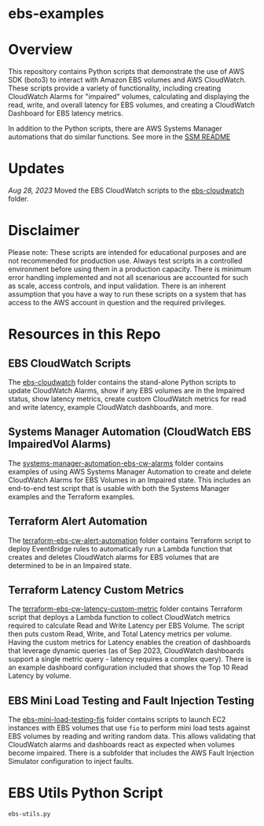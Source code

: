 # ebs-examples

# Overview

This repository contains Python scripts that demonstrate the use of AWS SDK (boto3) to interact with Amazon EBS volumes and AWS CloudWatch. These scripts provide a variety of functionality, including creating CloudWatch Alarms for "impaired" volumes, calculating and displaying the read, write, and overall latency for EBS volumes, and creating a CloudWatch Dashboard for EBS latency metrics.

In addition to the Python scripts, there are AWS Systems Manager automations that do similar functions. See more in the [SSM README](./systems-manager-automation/README.md)

# Updates

_Aug 28, 2023_ Moved the EBS CloudWatch scripts to the [ebs-cloudwatch](./ebs-cloudwatch/) folder.

# Disclaimer

Please note: These scripts are intended for educational purposes and are not recommended for production use. Always test scripts in a controlled environment before using them in a production capacity. There is minimum error handling implemented and not all scenarious are accounted for such as scale, access controls, and input validation. There is an inherent assumption that you have a way to run these scripts on a system that has access to the AWS account in question and the required privileges.

# Resources in this Repo

## EBS CloudWatch Scripts

The [ebs-cloudwatch](./ebs-cloudwatch/) folder contains the stand-alone Python scripts to update CloudWatch Alarms, show if any EBS volumes are in the Impaired status, show latency metrics, create custom CloudWatch metrics for read and write latency, example CloudWatch dashboards, and more.

## Systems Manager Automation (CloudWatch EBS ImpairedVol Alarms)

The [systems-manager-automation-ebs-cw-alarms](./systems-manager-automation-ebs-cw-alarms) folder contains examples of using AWS Systems Manager Automation to create and delete CloudWatch Alarms for EBS Volumes in an Impaired state. This includes an end-to-end test script that is usable with both the Systems Manager examples and the Terraform examples.

## Terraform Alert Automation

The [terraform-ebs-cw-alert-automation](./terraform-ebs-cw-alert-automation) folder contains Terraform script to deploy EventBridge rules to automatically run a Lambda function that creates and deletes CloudWatch alarms for EBS volumes that are determined to be in an Impaired state.

## Terraform Latency Custom Metrics

The [terraform-ebs-cw-latency-custom-metric](./terraform-ebs-cw-latency-custom-metric/) folder contains Terraform script that deploys a Lambda function to collect CloudWatch metrics required to calculate Read and Write Latency per EBS Volume. The script then puts custom Read, Write, and Total Latency metrics per volume. Having the custom metrics for Latency enables the creation of dashboards that leverage dynamic queries (as of Sep 2023, CloudWatch dashboards support a single metric query - latency requires a complex query). There is an example dashboard configuration included that shows the Top 10 Read Latency by volume.

## EBS Mini Load Testing and Fault Injection Testing

The [ebs-mini-load-testing-fis](./ebs-mini-load-testing-fis/) folder contains scripts to launch EC2 instances with EBS volumes that use `fio` to perform mini load tests against EBS volumes by reading and writing random data. This allows validating that CloudWatch alarms and dashboards react as expected when volumes become impaired. There is a subfolder that includes the AWS Fault Injection Simulator configuration to inject faults.

# EBS Utils Python Script

`ebs-utils.py`
